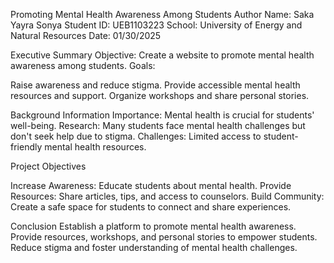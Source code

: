 Promoting Mental Health Awareness Among Students
Author
Name: Saka Yayra Sonya
Student ID: UEB1103223
School: University of Energy and Natural Resources
Date: 01/30/2025

Executive Summary
Objective: Create a website to promote mental health awareness among students.
Goals:

Raise awareness and reduce stigma.
Provide accessible mental health resources and support.
Organize workshops and share personal stories.

Background Information
Importance: Mental health is crucial for students' well-being.
Research: Many students face mental health challenges but don't seek help due to stigma.
Challenges: Limited access to student-friendly mental health resources.

Project Objectives

Increase Awareness: Educate students about mental health.
Provide Resources: Share articles, tips, and access to counselors.
Build Community: Create a safe space for students to connect and share experiences.

Conclusion
Establish a platform to promote mental health awareness.
Provide resources, workshops, and personal stories to empower students.
Reduce stigma and foster understanding of mental health challenges.

